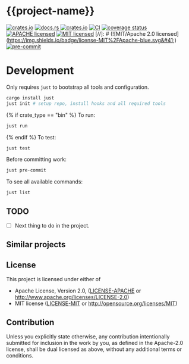 # {{project-name}}
[![crates.io](https://img.shields.io/crates/v/{{project-name}}.svg)](https://crates.io/crates/{{crate_name}})
[![docs.rs](https://img.shields.io/docsrs/{{project-name}})](https://docs.rs/{{crate_name}})
[![crates.io](https://img.shields.io/crates/d/{{project-name}}.svg)](https://crates.io/crates/{{crate_name}})
[![CI](https://github.com/{{gh-username}}/{{project-name}}/workflows/CI/badge.svg)](https://github.com/{{gh-username}}/{{project-name}}/actions?query=workflow%3ACI)
[![coverage status](https://coveralls.io/repos/github/{{gh-username}}/{{project-name}}/badge.svg?branch=main)](https://coveralls.io/github/{{gh-username}}/{{project-name}}?branch=main)
[![APACHE licensed](https://shields.io/github/license/{{gh-username/{{project-name.svg)](https://github.com/{{gh-username}}/{{project-name}}/blob/main/LICENSE-APACHE)
[![MIT licensed](https://img.shields.io/badge/license-MIT-blue.svg)](https://github.com/{{gh-username}}/{{project-name}}/blob/main/LICENSE-MIT)
[//]: # (![MIT/Apache 2.0 licensed]&#40;https://img.shields.io/badge/license-MIT%2FApache-blue.svg&#41;)
[![pre-commit](https://img.shields.io/badge/pre--commit-enabled-brightgreen?logo=pre-commit&logoColor=white)](https://github.com/pre-commit/pre-commit)

# Development

Only requires `just` to bootstrap all tools and configuration.
```bash
cargo install just
just init # setup repo, install hooks and all required tools
```
{% if crate_type == "bin" %}
To run:
```bash
just run
```
{% endif %}
To test:
```bash
just test
```

Before committing work:
```bash
just pre-commit
```

To see all available commands:
```bash
just list
```

## TODO
- [ ] Next thing to do in the project.

## Similar projects

## License

This project is licensed under either of

* Apache License, Version 2.0, ([LICENSE-APACHE] or http://www.apache.org/licenses/LICENSE-2.0)
* MIT license ([LICENSE-MIT] or http://opensource.org/licenses/MIT)

## Contribution

Unless you explicitly state otherwise, any contribution intentionally submitted for inclusion in the work by you, as
defined in the Apache-2.0 license, shall be dual licensed as above, without any additional terms or conditions.


[LICENSE-APACHE]: ./LICENSE-APACHE
[LICENSE-MIT]: ./LICENSE-MIT
